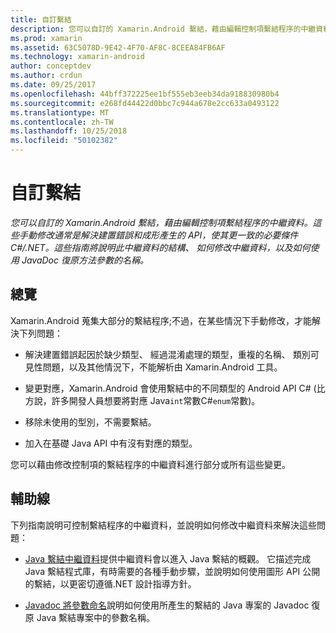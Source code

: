 ```yaml
---
title: 自訂繫結
description: 您可以自訂的 Xamarin.Android 繫結，藉由編輯控制項繫結程序的中繼資料。 這些手動修改通常是解決建置錯誤和成形產生的 API，使其更一致的必要條件C#/.NET。 這些指南將說明此中繼資料的結構、 如何修改中繼資料，以及如何使用 JavaDoc 復原方法參數的名稱。
ms.prod: xamarin
ms.assetid: 63C5078D-9E42-4F70-AF8C-8CEEA84FB6AF
ms.technology: xamarin-android
author: conceptdev
ms.author: crdun
ms.date: 09/25/2017
ms.openlocfilehash: 44bff372225ee1bf555eb3eeb34da918830980b4
ms.sourcegitcommit: e268fd44422d0bbc7c944a678e2cc633a0493122
ms.translationtype: MT
ms.contentlocale: zh-TW
ms.lasthandoff: 10/25/2018
ms.locfileid: "50102382"
---
```

# <a name="customizing-bindings"></a>自訂繫結

_您可以自訂的 Xamarin.Android 繫結，藉由編輯控制項繫結程序的中繼資料。這些手動修改通常是解決建置錯誤和成形產生的 API，使其更一致的必要條件C#/.NET。這些指南將說明此中繼資料的結構、 如何修改中繼資料，以及如何使用 JavaDoc 復原方法參數的名稱。_


## <a name="overview"></a>總覽
 
Xamarin.Android 蒐集大部分的繫結程序;不過，在某些情況下手動修改，才能解決下列問題：

-   解決建置錯誤起因於缺少類型、 經過混淆處理的類型，重複的名稱、 類別可見性問題，以及其他情況下，不能解析由 Xamarin.Android 工具。 

-   變更對應，Xamarin.Android 會使用繫結中的不同類型的 Android API C# (比方說，許多開發人員想要將對應 Java`int`常數C#`enum`常數)。

-   移除未使用的型別，不需要繫結。 

-   加入在基礎 Java API 中有沒有對應的類型。 

您可以藉由修改控制項的繫結程序的中繼資料進行部分或所有這些變更。


## <a name="guides"></a>輔助線

下列指南說明可控制繫結程序的中繼資料，並說明如何修改中繼資料來解決這些問題：

-   [Java 繫結中繼資料](~/android/platform/binding-java-library/customizing-bindings/java-bindings-metadata.md)提供中繼資料會以進入 Java 繫結的概觀。
    它描述完成 Java 繫結程式庫，有時需要的各種手動步驟，並說明如何使用圖形 API 公開的繫結，以更密切遵循.NET 設計指導方針。

-   [Javadoc 將參數命名](~/android/platform/binding-java-library/customizing-bindings/naming-parameters-with-javadoc.md)說明如何使用所產生的繫結的 Java 專案的 Javadoc 復原 Java 繫結專案中的參數名稱。


 

